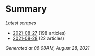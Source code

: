 # Summary
*Latest scrapes*
* [2021-08-27](https://github.com/nuuuwan/news_lk/blob/data/news_lk.2021-08-27.json) (198 articles)
* [2021-08-28](https://github.com/nuuuwan/news_lk/blob/data/news_lk.2021-08-28.json) (22 articles)

*Generated at 06:08AM, August 28, 2021*